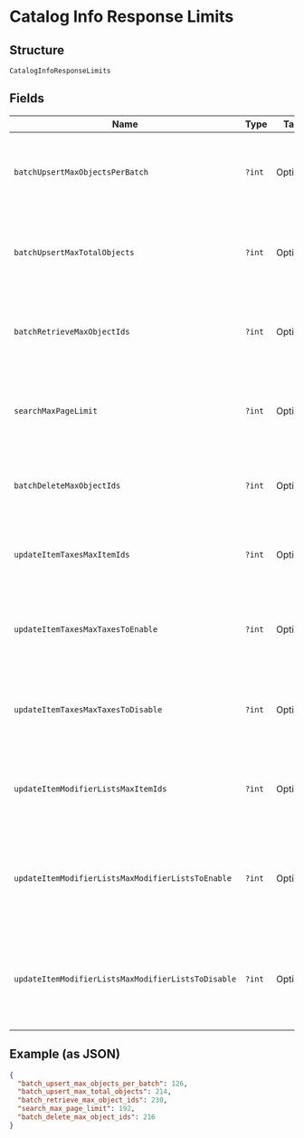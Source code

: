 
# Catalog Info Response Limits

## Structure

`CatalogInfoResponseLimits`

## Fields

| Name | Type | Tags | Description | Getter | Setter |
|  --- | --- | --- | --- | --- | --- |
| `batchUpsertMaxObjectsPerBatch` | `?int` | Optional | The maximum number of objects that may appear within a single batch in a<br>`/v2/catalog/batch-upsert` request. | getBatchUpsertMaxObjectsPerBatch(): ?int | setBatchUpsertMaxObjectsPerBatch(?int batchUpsertMaxObjectsPerBatch): void |
| `batchUpsertMaxTotalObjects` | `?int` | Optional | The maximum number of objects that may appear across all batches in a<br>`/v2/catalog/batch-upsert` request. | getBatchUpsertMaxTotalObjects(): ?int | setBatchUpsertMaxTotalObjects(?int batchUpsertMaxTotalObjects): void |
| `batchRetrieveMaxObjectIds` | `?int` | Optional | The maximum number of object IDs that may appear in a `/v2/catalog/batch-retrieve`<br>request. | getBatchRetrieveMaxObjectIds(): ?int | setBatchRetrieveMaxObjectIds(?int batchRetrieveMaxObjectIds): void |
| `searchMaxPageLimit` | `?int` | Optional | The maximum number of results that may be returned in a page of a<br>`/v2/catalog/search` response. | getSearchMaxPageLimit(): ?int | setSearchMaxPageLimit(?int searchMaxPageLimit): void |
| `batchDeleteMaxObjectIds` | `?int` | Optional | The maximum number of object IDs that may be included in a single<br>`/v2/catalog/batch-delete` request. | getBatchDeleteMaxObjectIds(): ?int | setBatchDeleteMaxObjectIds(?int batchDeleteMaxObjectIds): void |
| `updateItemTaxesMaxItemIds` | `?int` | Optional | The maximum number of item IDs that may be included in a single<br>`/v2/catalog/update-item-taxes` request. | getUpdateItemTaxesMaxItemIds(): ?int | setUpdateItemTaxesMaxItemIds(?int updateItemTaxesMaxItemIds): void |
| `updateItemTaxesMaxTaxesToEnable` | `?int` | Optional | The maximum number of tax IDs to be enabled that may be included in a single<br>`/v2/catalog/update-item-taxes` request. | getUpdateItemTaxesMaxTaxesToEnable(): ?int | setUpdateItemTaxesMaxTaxesToEnable(?int updateItemTaxesMaxTaxesToEnable): void |
| `updateItemTaxesMaxTaxesToDisable` | `?int` | Optional | The maximum number of tax IDs to be disabled that may be included in a single<br>`/v2/catalog/update-item-taxes` request. | getUpdateItemTaxesMaxTaxesToDisable(): ?int | setUpdateItemTaxesMaxTaxesToDisable(?int updateItemTaxesMaxTaxesToDisable): void |
| `updateItemModifierListsMaxItemIds` | `?int` | Optional | The maximum number of item IDs that may be included in a single<br>`/v2/catalog/update-item-modifier-lists` request. | getUpdateItemModifierListsMaxItemIds(): ?int | setUpdateItemModifierListsMaxItemIds(?int updateItemModifierListsMaxItemIds): void |
| `updateItemModifierListsMaxModifierListsToEnable` | `?int` | Optional | The maximum number of modifier list IDs to be enabled that may be included in<br>a single `/v2/catalog/update-item-modifier-lists` request. | getUpdateItemModifierListsMaxModifierListsToEnable(): ?int | setUpdateItemModifierListsMaxModifierListsToEnable(?int updateItemModifierListsMaxModifierListsToEnable): void |
| `updateItemModifierListsMaxModifierListsToDisable` | `?int` | Optional | The maximum number of modifier list IDs to be disabled that may be included in<br>a single `/v2/catalog/update-item-modifier-lists` request. | getUpdateItemModifierListsMaxModifierListsToDisable(): ?int | setUpdateItemModifierListsMaxModifierListsToDisable(?int updateItemModifierListsMaxModifierListsToDisable): void |

## Example (as JSON)

```json
{
  "batch_upsert_max_objects_per_batch": 126,
  "batch_upsert_max_total_objects": 214,
  "batch_retrieve_max_object_ids": 230,
  "search_max_page_limit": 192,
  "batch_delete_max_object_ids": 216
}
```

